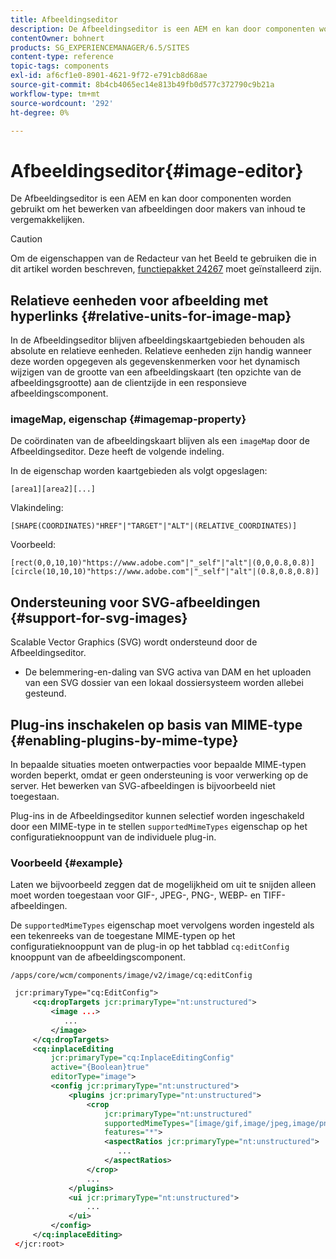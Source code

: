 ```yaml
---
title: Afbeeldingseditor
description: De Afbeeldingseditor is een AEM en kan door componenten worden gebruikt om het bewerken van afbeeldingen door makers van inhoud te vergemakkelijken.
contentOwner: bohnert
products: SG_EXPERIENCEMANAGER/6.5/SITES
content-type: reference
topic-tags: components
exl-id: af6cf1e0-8901-4621-9f72-e791cb8d68ae
source-git-commit: 8b4cb4065ec14e813b49fb0d577c372790c9b21a
workflow-type: tm+mt
source-wordcount: '292'
ht-degree: 0%

---
```


# Afbeeldingseditor{#image-editor}

De Afbeeldingseditor is een AEM en kan door componenten worden gebruikt om het bewerken van afbeeldingen door makers van inhoud te vergemakkelijken.

>[!CAUTION]
>
>Om de eigenschappen van de Redacteur van het Beeld te gebruiken die in dit artikel worden beschreven, [functiepakket 24267](https://experience.adobe.com/#/downloads/content/software-distribution/en/aem.html?package=/content/software-distribution/en/details.html/content/dam/aem/public/adobe/packages/cq640/featurepack/cq-6.4.0-featurepack-24267) moet geïnstalleerd zijn.

## Relatieve eenheden voor afbeelding met hyperlinks {#relative-units-for-image-map}

In de Afbeeldingseditor blijven afbeeldingskaartgebieden behouden als absolute en relatieve eenheden. Relatieve eenheden zijn handig wanneer deze worden opgegeven als gegevenskenmerken voor het dynamisch wijzigen van de grootte van een afbeeldingskaart (ten opzichte van de afbeeldingsgrootte) aan de clientzijde in een responsieve afbeeldingscomponent.

### imageMap, eigenschap {#imagemap-property}

De coördinaten van de afbeeldingskaart blijven als een `imageMap` door de Afbeeldingseditor. Deze heeft de volgende indeling.

In de eigenschap worden kaartgebieden als volgt opgeslagen:

`[area1][area2][...]`

Vlakindeling:

`[SHAPE(COORDINATES)"HREF"|"TARGET"|"ALT"|(RELATIVE_COORDINATES)]`

Voorbeeld:

`[rect(0,0,10,10)"https://www.adobe.com"|"_self"|"alt"|(0,0,0.8,0.8)]`
`[circle(10,10,10)"https://www.adobe.com"|"_self"|"alt"|(0.8,0.8,0.8)]`

## Ondersteuning voor SVG-afbeeldingen {#support-for-svg-images}

Scalable Vector Graphics (SVG) wordt ondersteund door de Afbeeldingseditor.

* De belemmering-en-daling van SVG activa van DAM en het uploaden van een SVG dossier van een lokaal dossiersysteem worden allebei gesteund.

## Plug-ins inschakelen op basis van MIME-type {#enabling-plugins-by-mime-type}

In bepaalde situaties moeten ontwerpacties voor bepaalde MIME-typen worden beperkt, omdat er geen ondersteuning is voor verwerking op de server. Het bewerken van SVG-afbeeldingen is bijvoorbeeld niet toegestaan.

Plug-ins in de Afbeeldingseditor kunnen selectief worden ingeschakeld door een MIME-type in te stellen `supportedMimeTypes` eigenschap op het configuratieknooppunt van de individuele plug-in.

### Voorbeeld {#example}

Laten we bijvoorbeeld zeggen dat de mogelijkheid om uit te snijden alleen moet worden toegestaan voor GIF-, JPEG-, PNG-, WEBP- en TIFF-afbeeldingen.

De `supportedMimeTypes` eigenschap moet vervolgens worden ingesteld als een tekenreeks van de toegestane MIME-typen op het configuratieknooppunt van de plug-in op het tabblad `cq:editConfig` knooppunt van de afbeeldingscomponent.

`/apps/core/wcm/components/image/v2/image/cq:editConfig`

```xml
 jcr:primaryType="cq:EditConfig">
     <cq:dropTargets jcr:primaryType="nt:unstructured">
         <image ...>
            ...
         </image>
     </cq:dropTargets>
     <cq:inplaceEditing
         jcr:primaryType="cq:InplaceEditingConfig"
         active="{Boolean}true"
         editorType="image">
         <config jcr:primaryType="nt:unstructured">
             <plugins jcr:primaryType="nt:unstructured">
                 <crop
                     jcr:primaryType="nt:unstructured"
                     supportedMimeTypes="[image/gif,image/jpeg,image/png,image/webp,image/tiff]"
                     features="*">
                     <aspectRatios jcr:primaryType="nt:unstructured">
                        ...
                     </aspectRatios>
                 </crop>
                 ...
             </plugins>
             <ui jcr:primaryType="nt:unstructured">
                 ...
             </ui>
         </config>
     </cq:inplaceEditing>
 </jcr:root>
```
